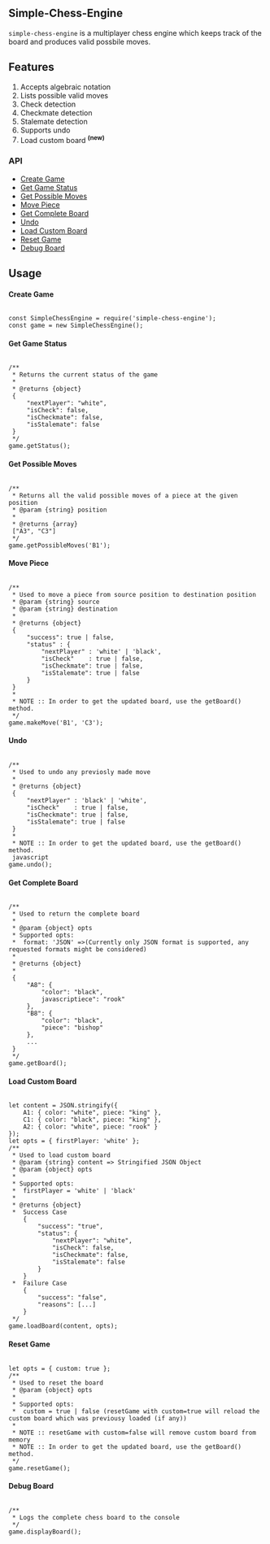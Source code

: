 ## Simple-Chess-Engine
`simple-chess-engine` is a multiplayer chess engine which keeps track of the board and produces valid possbile moves.

## Features
1. Accepts algebraic notation
2. Lists possible valid moves
3. Check detection
4. Checkmate detection
5. Stalemate detection
6. Supports undo
7. Load custom board <sup>**(new)**</sup>

### API
 * <a href='#create-game'>Create Game</a>
 * <a href='#get-status'>Get Game Status</a>
 * <a href='#get-possible-moves'>Get Possible Moves</a>
 * <a href='#move-piece'>Move Piece</a>
 * <a href='#get-board'>Get Complete Board</a>
 * <a href='#undo'>Undo</a>
 * <a href='#load-board'>Load Custom Board</a>
 * <a href='#reset'>Reset Game</a>
 * <a href='#debug'>Debug Board</a>

## Usage
<h4 id='create-game'>Create Game</h4>
<pre><code>
const SimpleChessEngine = require('simple-chess-engine');
const game = new SimpleChessEngine();
</code></pre>

<h4 id='get-status'>Get Game Status</h4>
<pre><code>
/**
 * Returns the current status of the game
 * 
 * @returns {object}
 {
     "nextPlayer": "white",
     "isCheck": false,
     "isCheckmate": false,
     "isStalemate": false
 }
 */
game.getStatus();
</code></pre>

<h4 id='get-possible-moves'>Get Possible Moves</h4>
<pre><code>
/**
 * Returns all the valid possible moves of a piece at the given position
 * @param {string} position
 * 
 * @returns {array}
 ["A3", "C3"]
 */
game.getPossibleMoves('B1');
</code></pre>

<h4 id='move-piece'>Move Piece</h4>
<pre><code>
/**
 * Used to move a piece from source position to destination position
 * @param {string} source
 * @param {string} destination 
 * 
 * @returns {object}
 {
     "success": true | false,
     "status" : {
         "nextPlayer" : 'white' | 'black',
         "isCheck"    : true | false,
         "isCheckmate": true | false,
         "isStalemate": true | false
     }
 }
 *
 * NOTE :: In order to get the updated board, use the getBoard() method.
 */
game.makeMove('B1', 'C3');
</code></pre>

<h4 id='undo'>Undo</h4>
<pre><code>
/**
 * Used to undo any previosly made move
 * 
 * @returns {object}
 {
     "nextPlayer" : 'black' | 'white',
     "isCheck"    : true | false,
     "isCheckmate": true | false,
     "isStalemate": true | false
 }
 *
 * NOTE :: In order to get the updated board, use the getBoard() method.
 javascript
game.undo();
</code></pre>

<h4 id='get-board'>Get Complete Board</h4>
<pre><code>
/**
 * Used to return the complete board
 * 
 * @param {object} opts 
 * Supported opts:
 *  format: 'JSON' =>(Currently only JSON format is supported, any requested formats might be considered)
 * 
 * @returns {object}
 * 
 {
     "A8": {
         "color": "black",
         javascriptiece": "rook"
     },
     "B8": {
         "color": "black",
         "piece": "bishop"
     },
     ...
 }
 */
game.getBoard();
</code></pre>

<h4 id='load-board'>Load Custom Board</h4>
<pre><code>
let content = JSON.stringify({
    A1: { color: "white", piece: "king" },
    C1: { color: "black", piece: "king" },
    A2: { color: "white", piece: "rook" }
});
let opts = { firstPlayer: 'white' };
/**
 * Used to load custom board
 * @param {string} content => Stringified JSON Object
 * @param {object} opts
 * 
 * Supported opts:
 *  firstPlayer = 'white' | 'black'
 * 
 * @returns {object}
 *  Success Case
    {
        "success": "true",
        "status": {
            "nextPlayer": "white",
            "isCheck": false,
            "isCheckmate": false,
            "isStalemate": false
        }
    }
 *  Failure Case
    {
        "success": "false",
        "reasons": [...]
    }
 */
game.loadBoard(content, opts);
</code></pre>

<h4 id='reset'>Reset Game</h4>
<pre><code>
let opts = { custom: true };
/**
 * Used to reset the board
 * @param {object} opts
 * 
 * Supported opts:
 *  custom = true | false (resetGame with custom=true will reload the custom board which was previousy loaded (if any))
 * 
 * NOTE :: resetGame with custom=false will remove custom board from memory
 * NOTE :: In order to get the updated board, use the getBoard() method.
 */
game.resetGame();
</code></pre>

<h4 id='debug'>Debug Board</h4>
<pre><code type='javascript'>
/**
 * Logs the complete chess board to the console
 */
game.displayBoard();
</code></pre>
